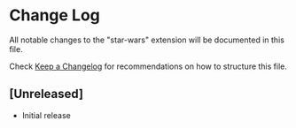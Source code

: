 # Change Log

All notable changes to the "star-wars" extension will be documented in this file.

Check [Keep a Changelog](http://keepachangelog.com/) for recommendations on how to structure this file.

## [Unreleased]

- Initial release